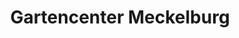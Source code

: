 ---
title: "Gartencenter Meckelburg"
url: /hofgeismar/gartencenter-meckelburg/
shop: Garten-Center
---